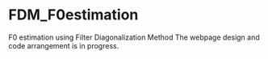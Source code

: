 # FDM_F0estimation
F0 estimation using Filter Diagonalization Method
The webpage design and code arrangement is in progress. 
